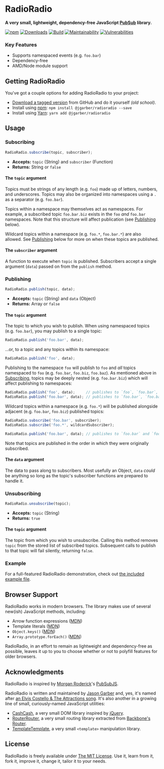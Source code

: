 # RadioRadio

**A very small, lightweight, dependency-free JavaScript [PubSub](https://en.wikipedia.org/wiki/Publish–subscribe_pattern) library.**

[![npm](https://img.shields.io/npm/v/@jgarber/radioradio.svg?logo=npm&style=for-the-badge)](https://www.npmjs.com/package/@jgarber/radioradio)
[![Downloads](https://img.shields.io/npm/dt/@jgarber/radioradio.svg?logo=npm&style=for-the-badge)](https://www.npmjs.com/package/@jgarber/radioradio)
[![Build](https://img.shields.io/github/actions/workflow/status/jgarber623/RadioRadio/ci.yml?branch=main&logo=github&style=for-the-badge)](https://github.com/jgarber623/RadioRadio/actions/workflows/ci.yml)
[![Maintainability](https://img.shields.io/codeclimate/maintainability/jgarber623/RadioRadio.svg?logo=code-climate&style=for-the-badge)](https://codeclimate.com/github/jgarber623/RadioRadio)
[![Vulnerabilities](https://img.shields.io/snyk/vulnerabilities/github/jgarber623/RadioRadio?logo=snyk&style=for-the-badge)](https://snyk.io/test/github/jgarber623/RadioRadio)

### Key Features

- Supports namespaced events (e.g. `foo.bar`)
- Dependency-free
- AMD/Node module support

## Getting RadioRadio

You've got a couple options for adding RadioRadio to your project:

- [Download a tagged version](https://github.com/jgarber623/RadioRadio/tags) from GitHub and do it yourself _(old school)_.
- Install using [npm](https://www.npmjs.com/package/@jgarber/radioradio): `npm install @jgarber/radioradio --save`
- Install using [Yarn](https://yarnpkg.com/en/package/@jgarber/radioradio): `yarn add @jgarber/radioradio`

## Usage

### Subscribing

```js
RadioRadio.subscribe(topic, subscriber);
```

- **Accepts:** `topic` (String) and `subscriber` (Function)
- **Returns:** String or `false`

#### The `topic` argument

Topics must be strings of any length (e.g. `foo`) made up of letters, numbers, and underscores. Topics may also be organized into namespaces using a `.` as a separator (e.g. `foo.bar`).

Topics within a namespace may themselves act as namespaces. For example, a subscribed topic `foo.bar.biz` exists in the `foo` _and_ `foo.bar` namespaces. Note that this structure will affect publication (see [Publishing](#publishing) below).

Wildcard topics within a namespace (e.g. `foo.*`, `foo.bar.*`) are also allowed. See [Publishing](#publishing) below for more on when these topics are published.

#### The `subscriber` argument

A function to execute when `topic` is published. Subscribers accept a single argument (`data`) passed on from the `publish` method.

### Publishing

```js
RadioRadio.publish(topic, data);
```

- **Accepts:** `topic` (String) and `data` (Object)
- **Returns:** Array or `false`

#### The `topic` argument

The topic to which you wish to publish. When using namespaced topics (e.g. `foo.bar`), you may publish to a single topic:

```js
RadioRadio.publish('foo.bar', data);
```

…or, to a topic and any topics within its namespace:

```js
RadioRadio.publish('foo', data);
```

Publishing to the namespace `foo` will publish to `foo` and _all_ topics namespaced to `foo` (e.g. `foo.bar`, `foo.biz`, `foo.baz`). As mentioned above in [Subscribing](#subscribing), topics may be deeply nested (e.g. `foo.bar.biz`) which will affect publishing to namespaces:

```js
RadioRadio.publish('foo', data);     // publishes to `foo`, `foo.bar`, `foo.bar.biz`
RadioRadio.publish('foo.bar', data); // publishes to `foo.bar`, `foo.bar.biz`
```

Wildcard topics within a namespace (e.g. `foo.*`) will be published alongside adjacent (e.g. `foo.bar`, `foo.biz`) published topics:

```js
RadioRadio.subscribe('foo.bar', subscriber);
RadioRadio.subscribe('foo.*', wildcardSubscriber);

RadioRadio.publish('foo.bar', data); // publishes to `foo.bar` and `foo.*`
```

Note that topics are published in the order in which they were originally subscribed.

#### The `data` argument

The data to pass along to subscribers. Most usefully an Object, `data` _could_ be anything so long as the topic's subscriber functions are prepared to handle it.

### Unsubscribing

```js
RadioRadio.unsubscribe(topic);
```

- **Accepts:** `topic` (String)
- **Returns:** `true`

#### The `topic` argument

The topic from which you wish to unsubscribe. Calling this method removes `topic` from the stored list of subscribed topics. Subsequent calls to publish to that topic will fail silently, returning `false`.

### Example

For a full-featured RadioRadio demonstration, check out [the included example file](https://github.com/jgarber623/RadioRadio/blob/main/example/index.html).

## Browser Support

RadioRadio works in modern browsers. The library makes use of several new(ish) JavaScript methods, including:

- Arrow function expressions ([MDN](https://developer.mozilla.org/en-US/docs/Web/JavaScript/Reference/Functions/Arrow_functions))
- Template literals ([MDN](https://developer.mozilla.org/en-US/docs/Web/JavaScript/Reference/Template_literals))
- `Object.keys()` ([MDN](https://developer.mozilla.org/en-US/docs/Web/JavaScript/Reference/Global_Objects/Object/keys))
- `Array.prototype.forEach()` ([MDN](https://developer.mozilla.org/en-US/docs/Web/JavaScript/Reference/Global_Objects/Array/forEach))

RadioRadio, in an effort to remain as lightweight and dependency-free as possible, leaves it up to you to choose whether or not to polyfill features for older browsers.

## Acknowledgments

RadioRadio is inspired by [Morgan Roderick](https://github.com/mroderick)'s [PubSubJS](https://github.com/mroderick/PubSubJS).

RadioRadio is written and maintained by [Jason Garber](https://sixtwothree.org) and, yes, it's named after [an Elvis Costello & The Attractions song](https://www.youtube.com/watch?v=eifljYPFW-E). It's also another in a growing line of small, curiously-named JavaScript utilities:

- [CashCash](https://github.com/jgarber623/CashCash), a very small DOM library inspired by [jQuery](https://jquery.com).
- [RouterRouter](https://github.com/jgarber623/RouterRouter), a very small routing library extracted from [Backbone's Router](http://backbonejs.org/docs/backbone.html#section-185).
- [TemplateTemplate](https://github.com/jgarber623/TemplateTemplate), a very small `<template>` manipulation library.

## License

RadioRadio is freely available under [The MIT License](https://opensource.org/licenses/MIT). Use it, learn from it, fork it, improve it, change it, tailor it to your needs.
